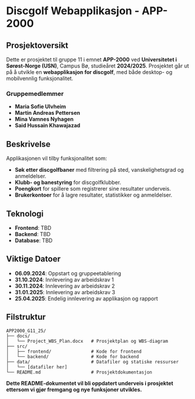 # Discgolf Webapplikasjon - APP-2000

## Prosjektoversikt

Dette er prosjektet til gruppe 11 i emnet **APP-2000** ved **Universitetet i Sørøst-Norge (USN)**, Campus Bø, studieåret **2024/2025**. Prosjektet går ut på å utvikle en **webapplikasjon for discgolf**, med både desktop- og mobilvennlig funksjonalitet.

### Gruppemedlemmer
- **Maria Sofie Ulvheim**
- **Martin Andreas Pettersen**
- **Mina Vamnes Nyhagen**
- **Said Hussain Khawajazad**

## Beskrivelse

Applikasjonen vil tilby funksjonalitet som:
- **Søk etter discgolfbaner** med filtrering på sted, vanskelighetsgrad og anmeldelser.
- **Klubb- og banestyring** for discgolfklubber.
- **Poengkort** for spillere som registrerer sine resultater underveis.
- **Brukerkontoer** for å lagre resultater, statistikker og anmeldelser.


## Teknologi

- **Frontend**: TBD
- **Backend**: TBD
- **Database**: TBD

## Viktige Datoer

- **06.09.2024**: Oppstart og gruppeetablering
- **31.10.2024**: Innlevering av arbeidskrav 1
- **30.11.2024**: Innlevering av arbeidskrav 2
- **31.01.2025**: Innlevering av arbeidskrav 3
- **25.04.2025**: Endelig innlevering av applikasjon og rapport

## Filstruktur
```plaintext
APP2000_G11_25/
├── docs/
│   └── Project_WBS_Plan.docx   # Prosjektplan og WBS-diagram
├── src/
│   ├── frontend/               # Kode for frontend
│   └── backend/                # Kode for backend
├── data/                       # Datafiler og statiske ressurser
│   └── [datafiler her]
└── README.md                   # Prosjektdokumentasjon
```

 **Dette README-dokumentet vil bli oppdatert underveis i prosjektet ettersom vi gjør fremgang og nye funksjoner utvikles.**
